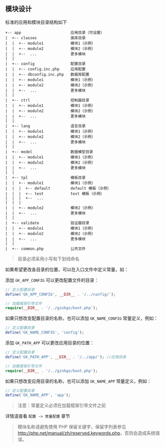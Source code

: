 ## 模块设计

标准的应用和模块目录结构如下

    +-- app                      应用目录（可设置）
    |  +-- classes               类库目录
    |  |  +-- module1            模块1（示例）
    |  |  +-- module2            模块2（示例）
    |  |  +--  ...               更多模块
    |  |
    |  +-- config                配置目录
    |  |  +-- config.inc.php     应用配置
    |  |  +-- dbconfig.inc.php   数据库配置
    |  |  +-- module1            模块1（示例）
    |  |  +-- module2            模块2（示例）
    |  |  +--  ...               更多模块
    |  |
    |  +-- ctrl                  控制器目录
    |  |  +-- module1            模块1（示例）
    |  |  +-- module2            模块2（示例）
    |  |  +--  ...               更多模块
    |  |
    |  +-- lang                  语言目录
    |  |  +-- module1            模块1（示例）
    |  |  +-- module2            模块2（示例）
    |  |  +--  ...               更多模块
    |  |
    |  +-- model                 数据模型目录
    |  |  +-- module1            模块1（示例）
    |  |  +-- module2            模块2（示例）
    |  |  +--  ...               更多模块
    |  |
    |  +-- tpl                   模板目录
    |  |  +-- module1            模块1（示例）
    |  |  |  +-- default         default 模板（示例）
    |  |  |  +-- test            test 模板（示例）
    |  |  |  +--  ...
    |  |  |
    |  |  +-- module2            模块2（示例）
    |  |  +--  ...               更多模块
    |  |
    |  +-- validate              验证器目录
    |  |  +-- module1            模块1（示例）
    |  |  +-- module2            模块2（示例）
    |  |  +--  ...               更多模块
    |  |
    |  +-- common.php            公共文件

> 目录必须采用小写和下划线命名

如果希望更改各目录的位置，可以在入口文件中定义常量，如：

添加 `GK_APP_CONFIG` 可以更改配置文件的目录：

``` php
// 定义配置目录
define('GK_APP_CONFIG', __DIR__ . '/../config/');

// 加载框架引导文件
require(__DIR__ . '/../ginkgo/boot.php');
```
    
如果只想改变配置目录的名称，也可以添加 `GK_NAME_CONFIG` 常量定义，例如：

``` php
// 定义配置目录
define('GK_NAME_CONFIG', 'config');
```

添加 `GK_PATH_APP` 可以更改应用目录的位置：

``` php
// 定义配置目录
define('GK_PATH_APP', __DIR__ . '/../app/'); //应用目录

// 加载框架引导文件
require(__DIR__ . '/../ginkgo/boot.php');
```
    
如果只想改变应用目录的名称，也可以添加 `GK_NAME_APP` 常量定义，例如：

``` php
// 定义配置目录
define('GK_NAME_APP', 'app');
```

> 注意：常量定义必须在加载框架引导文件之前 

详情请查看 `配置 -> 常量配置` 章节

> 模块名称请避免使用 PHP 保留关键字，保留字列表参见 <http://php.net/manual/zh/reserved.keywords.php>，否则会造成系统错误。